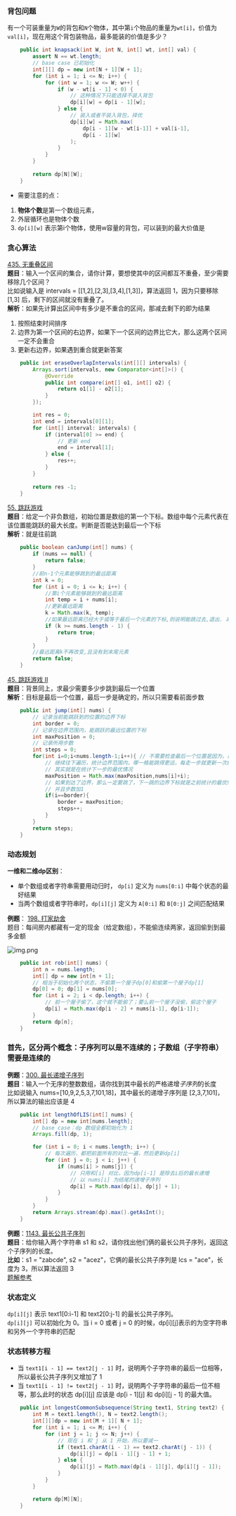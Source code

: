### 背包问题
有一个可装重量为`W`的背包和`N`个物体，其中第`i`个物品的重量为`wt[i]`，价值为`val[i]`，现在用这个背包装物品，最多能装的价值是多少？

```java
    public int knapsack(int W, int N, int[] wt, int[] val) {
        assert N == wt.length;
        // base case 已初始化
        int[][] dp = new int[N + 1][W + 1];
        for (int i = 1; i <= N; i++) {
            for (int w = 1; w <= W; w++) {
                if (w - wt[i - 1] < 0) {
                    // 这种情况下只能选择不装入背包
                    dp[i][w] = dp[i - 1][w];
                } else {
                    // 装入或者不装入背包，择优
                    dp[i][w] = Math.max(
                        dp[i - 1][w - wt[i-1]] + val[i-1], 
                        dp[i - 1][w]
                    );
                }
            }
        }
        
        return dp[N][W];
    }
```

- 需要注意的点：
1. **物体个数**是第一个数组元素，
2. 外层循环也是物体个数
3. `dp[i][w]` 表示第i个物体，使用w容量的背包，可以装到的最大价值是

### 贪心算法
[435. 无重叠区间](https://leetcode.cn/problems/non-overlapping-intervals)<br>
**题目**：输入一个区间的集合，请你计算，要想使其中的区间都互不重叠，至少需要移除几个区间？<br>
比如说输入是 intervals = [[1,2],[2,3],[3,4],[1,3]]，算法返回 1，因为只要移除 [1,3] 后，剩下的区间就没有重叠了。<br>
**解析**：如果先计算出区间中有多少是不重合的区间，那减去剩下的即为结果

1. 按照结束时间排序
2. 边界为第一个区间的右边界，如果下一个区间的边界比它大，那么这两个区间一定不会重合
3. 更新右边界，如果遇到重合就更新答案
```java
    public int eraseOverlapIntervals(int[][] intervals) {
        Arrays.sort(intervals, new Comparator<int[]>() {
            @Override
            public int compare(int[] o1, int[] o2) {
                return o1[1] - o2[1];
            }
        });

        int res = 0;
        int end = intervals[0][1];
        for (int[] interval: intervals) {
            if (interval[0] >= end) {
                // 更新 end
                end = interval[1];
            } else {
                res++;
            }
        }
        
        return res -1;
    }
```

[55. 跳跃游戏](https://leetcode.cn/problems/jump-game/)<br>
**题目**：给定一个非负数组，初始位置是数组的第一个下标。数组中每个元素代表在该位置能跳跃的最大长度。判断是否能达到最后一个下标<br>
**解析**：就是往前跳
```java
    public boolean canJump(int[] nums) {
        if (nums == null) {
            return false;
        }
        //前n-1个元素能够跳到的最远距离
        int k = 0;
        for (int i = 0; i <= k; i++) {
            //第i个元素能够跳到的最远距离
            int temp = i + nums[i];
            //更新最远距离
            k = Math.max(k, temp);
            //如果最远距离已经大于或等于最后一个元素的下标,则说明能跳过去,退出. 减少循环
            if (k >= nums.length - 1) {
                return true;
            }
        }
        //最远距离k不再改变,且没有到末尾元素
        return false;
    }
```

[45. 跳跃游戏 II](https://leetcode.cn/problems/jump-game-ii/)<br>
**题目**：背景同上，求最少需要多少步跳到最后一个位置<br>
**解析**：目标是最后一个位置，最后一步是确定的，所以只需要看前面步数<br>

```java
    public int jump(int[] nums) {
        // 记录当前能跳跃到的位置的边界下标
        int border = 0;
        // 记录在边界范围内，能跳跃的最远位置的下标
        int maxPosition = 0;
        // 记录所用步数
        int steps = 0;
        for(int i=0;i<nums.length-1;i++){ // 不需要检查最后一个位置是因为，最后一个位置我们不用跳了已经
            // 继续往下遍历，统计边界范围内，哪一格能跳得更远，每走一步就更新一次能跳跃的最远位置下标
            // 其实就是在统计下一步的最优情况
            maxPosition = Math.max(maxPosition,nums[i]+i);
            // 如果到达了边界，那么一定要跳了，下一跳的边界下标就是之前统计的最优情况maxPosition
            // 并且步数加1
            if(i==border){
                border = maxPosition;
                steps++;
            }
        }
        return steps;
    }
```
### 动态规划
**一维和二维dp区别**：
* 单个数组或者字符串需要用动归时， `dp[i]` 定义为 `nums[0:i]` 中每个状态的最好结果
* 当两个数组或者字符串时，`dp[i][j]` 定义为 `A[0:i]` 和 `B[0:j]` 之间匹配结果

**例题**： [198. 打家劫舍](https://leetcode.cn/problems/house-robber/)<br>
题目：每间房内都藏有一定的现金（给定数组），不能偷连续两家，返回偷到到最多金额

![img.png](src/robber.png)

```java
    public int rob(int[] nums) {
        int n = nums.length;
        int[] dp = new int[n + 1];
        // 相当于初始化两个状态，不偷第一个屋子dp[0]和偷第一个屋子dp[1]
        dp[0] = 0; dp[1] = nums[0];
        for (int i = 2; i < dp.length; i++) {
            // 前一个屋子偷了，这个就不能偷了；要么前一个屋子没偷，偷这个屋子
            dp[i] = Math.max(dp[i - 2] + nums[i-1], dp[i-1]);
        }
        return dp[n];
    }
```

### 首先，区分两个概念：子序列可以是不连续的；子数组（子字符串）需要是连续的


**例题**：[300. 最长递增子序列](https://leetcode.cn/problems/longest-increasing-subsequence/)<br>
**题目**：输入一个无序的整数数组，请你找到其中最长的严格递增*子序列*的长度<br>
比如说输入 nums=[10,9,2,5,3,7,101,18]，其中最长的递增子序列是 [2,3,7,101]，所以算法的输出应该是 4

```java
    public int lengthOfLIS(int[] nums) {
        int[] dp = new int[nums.length];
        // base case：dp 数组全都初始化为 1
        Arrays.fill(dp, 1);

        for (int i = 0; i < nums.length; i++) {
            // 每次遍历，都把前面所有的对比一遍，然后更新dp[i]
            for (int j = 0; j < i; j++) {
                if (nums[i] > nums[j]) {
                    // 只用和[i] 对比，因为dp[i-1] 是除去i后的最长递增
                    // 以 nums[i] 为结尾的递增子序列
                    dp[i] = Math.max(dp[i], dp[j] + 1);
                }
            }
        }
        return Arrays.stream(dp).max().getAsInt();
    }
```


**例题**：[1143. 最长公共子序列](https://leetcode.cn/problems/longest-common-subsequence/)<br>
**题目**：给你输入两个字符串 s1 和 s2，请你找出他们俩的最长公共子序列，返回这个子序列的长度。<br>
**比如**：s1 = "zabcde", s2 = "acez"，它俩的最长公共子序列是 lcs = "ace"，长度为 3，所以算法返回 3<br>
[题解参考](https://leetcode.cn/problems/longest-common-subsequence/solution/fu-xue-ming-zhu-er-wei-dong-tai-gui-hua-r5ez6/)
### 状态定义
`dp[i][j]` 表示 text1[0:i-1] 和 text2[0:j-1] 的最长公共子序列。<br>
`dp[i][j]` 可以初始化为 0。当 i = 0 或者 j = 0 的时候，dp[i][j]表示的为空字符串和另外一个字符串的匹配
### 状态转移方程
* 当 `text1[i - 1] == text2[j - 1]` 时，说明两个子字符串的最后一位相等，所以最长公共子序列又增加了 1
* 当 `text1[i - 1] != text2[j - 1]` 时，说明两个子字符串的最后一位不相等，那么此时的状态 dp[i][j] 应该是 dp[i - 1][j] 和 dp[i][j - 1] 的最大值。
```java
    public int longestCommonSubsequence(String text1, String text2) {
        int M = text1.length(), N = text2.length();
        int[][]dp = new int[M + 1][ N + 1];
        for (int i = 1; i <= M; i++) {
            for (int j = 1; j <= N; j++) {
                // 现在 i 和 j 从 1 开始，所以要减一
                if (text1.charAt(i - 1) == text2.charAt(j - 1)) {
                    dp[i][j] = dp[i - 1][j - 1] + 1;
                } else {
                    dp[i][j] = Math.max(dp[i - 1][j], dp[i][j - 1]);
                }
            }
        }

        return dp[M][N];
    }
```
